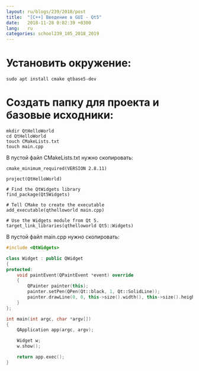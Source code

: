 ```yaml
---
layout: ru/blogs/239/2018/post
title:  "[C++] Введение в GUI - Qt5"
date:   2018-11-28 0:02:39 +0300
lang:   ru
categories: school239_105_2018_2019
---
```


Установить окружение:
=========================================
```sudo apt install cmake qtbase5-dev```

Создать папку для проекта и базовые исходники:
===========================================

```
mkdir QtHelloWorld
cd QtHelloWorld
touch CMakeLists.txt
touch main.cpp
```

В пустой файл CMakeLists.txt нужно скопировать:

```
cmake_minimum_required(VERSION 2.8.11)

project(QtHelloWorld)

# Find the QtWidgets library
find_package(Qt5Widgets)

# Tell CMake to create the executable
add_executable(qthelloworld main.cpp)

# Use the Widgets module from Qt 5.
target_link_libraries(qthelloworld Qt5::Widgets)
```

В пустой файл main.cpp нужно скопировать:

```cpp
#include <QtWidgets>

class Widget : public QWidget
{
protected:
    void paintEvent(QPaintEvent *event) override
    {
        QPainter painter(this);
        painter.setPen(QPen(Qt::black, 1, Qt::SolidLine));
        painter.drawLine(0, 0, this->size().width(), this->size().height());
    }
};

int main(int argc, char *argv[])
{
    QApplication app(argc, argv);

    Widget w;
    w.show();

    return app.exec();
}
```
